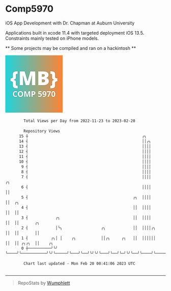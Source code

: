 # Comp5970
iOS App Development with Dr. Chapman at Auburn University

Applications built in xcode 11.4 with targeted deployment iOS 13.5.
Constraints mainly tested on iPhone models.

** Some projects may be compiled and ran on a hackintosh **

![App Icon](https://github.com/MatthewBentz/Comp5970/blob/master/Assignment1a-mlb0119/Assignment1a-mlb0119/Assets.xcassets/AppIcon.appiconset/180.png)

```
        Total Views per Day from 2022-11-23 to 2023-02-20

        Repository Views
      15 ┼                                                  ╭╮
      14 ┤                                                  ││╭╮
      13 ┤                                                  ││││
      12 ┤                                                  ││││
      11 ┤                                                  ││││
      10 ┤                                                  ││││
       9 ┤                                                  ││││
       8 ┤                                                  ││││
       7 ┤                                                  ││││     ╭╮
       6 ┤                                                  ││││     ││
       5 ┤                                              ╭╮  ││││     ││  ╭╮
       4 ┤                                              ││  ││││     ││  ││
       3 ┤            ╭╮                                ││  ││││     ││  ││       ╭╮
       2 ┤            │╰╮                 ╭╮            ││  ││││╭╮   ││  ││       ││
       1 ┤          ╭╮│ │    ╭╮           ││╭╮     ╭╮   ││  ││││││   ││  ││ ╭╮╭╮  ││    ╭╮
       0 ┼──────────╯╰╯ ╰────╯╰───────────╯╰╯╰─────╯╰───╯╰──╯╰╯╰╯╰───╯╰──╯╰─╯╰╯╰──╯╰────╯╰─────────

        Chart last updated - Mon Feb 20 00:41:06 2023 UTC
        
```

---

> RepoStats by [Wumphlett](https://github.com/Wumphlett)
